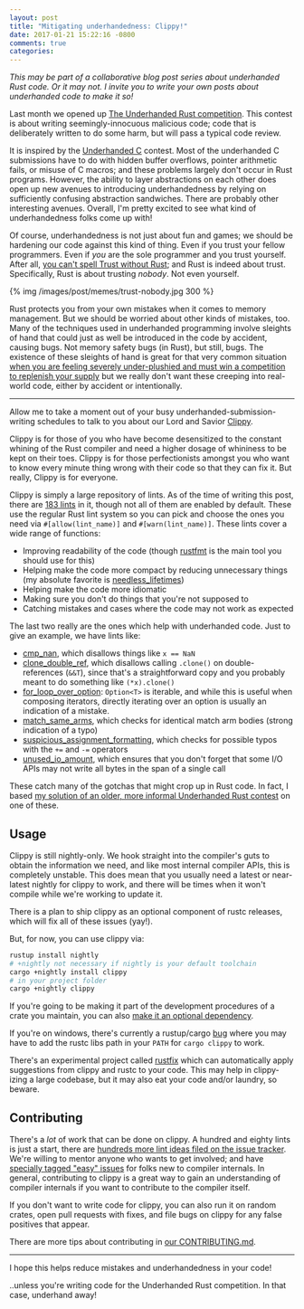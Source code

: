 ```yaml
---
layout: post
title: "Mitigating underhandedness: Clippy!"
date: 2017-01-21 15:22:16 -0800
comments: true
categories: 
---
```


_This may be part of a collaborative blog post series about underhanded Rust code. Or it may not. I invite you to write your own posts about underhanded code to make it so!_

Last month we opened up [The Underhanded Rust competition][underhanded]. This contest is about
writing seemingly-innocuous malicious code; code that is deliberately written to do some harm,
but will pass a typical code review.

It is inspired by the [Underhanded C][c] contest. Most of the underhanded C submissions have to do
with hidden buffer overflows, pointer arithmetic fails, or misuse of C macros; and these problems
largely don't occur in Rust programs. However, the ability to layer abstractions on each other does
open up new avenues to introducing underhandedness by relying on sufficiently confusing abstraction
sandwiches. There are probably other interesting avenues. Overall, I'm pretty excited to see what
kind of underhandedness folks come up with!

Of course, underhandedness is not just about fun and games; we should be hardening our code against
this kind of thing. Even if you trust your fellow programmers. Even if _you_ are the sole programmer and you trust yourself.
After all, [you can't spell Trust without Rust][gankro]; and Rust is indeed about trust. Specifically,
Rust is about trusting _nobody_. Not even yourself.

{% img /images/post/memes/trust-nobody.jpg 300 %}

Rust protects you from your own mistakes when it comes to memory management. But we
should be worried about other kinds of mistakes, too. Many of the techniques used in underhanded
programming involve sleights of hand that could just as well be introduced in the code by accident, causing bugs.
Not memory safety bugs (in Rust), but still, bugs. The existence of these sleights of hand is great for
that very common situation
[when you are feeling severely under-plushied and must win a competition to replenish your supply][prize]
but we really don't want these creeping into real-world code, either by accident or intentionally.


 [underhanded]: https://underhanded.rs/blog/2016/12/15/underhanded-rust.en-US.html
 [c]: www.underhanded-c.org
 [gankro]: https://github.com/Gankro/thesis/blob/master/thesis.pdf
 [prize]: https://underhanded.rs/blog/2016/12/15/underhanded-rust.en-US.html#prize

----

Allow me to take a moment out of your busy underhanded-submission-writing schedules to talk to you about
our Lord and Savior [Clippy][clippy].

Clippy is for those of you who have become desensitized to the constant whining of the Rust compiler
and need a higher dosage of whininess to be kept on their toes. Clippy is for those perfectionists
amongst you who want to know every minute thing wrong with their code so that they can fix it.
But really, Clippy is for everyone.

Clippy is simply a large repository of lints. As of the time of writing this post, there are
[183 lints][lints] in it, though not all of them are enabled by default. These use the regular Rust lint
system so you can pick and choose the ones you need via `#[allow(lint_name)]` and
`#[warn(lint_name)]`. These lints cover a wide range of functions:

 - Improving readability of the code (though [rustfmt][fmt] is the main tool you should use for this)
 - Helping make the code more compact by reducing unnecessary things (my absolute favorite is [needless_lifetimes])
 - Helping make the code more idiomatic
 - Making sure you don't do things that you're not supposed to
 - Catching mistakes and cases where the code may not work as expected

The last two really are the ones which help with underhanded code. Just to give an example,
we have lints like:

 - [cmp_nan], which disallows things like `x == NaN`
 - [clone_double_ref], which disallows calling `.clone()` on double-references (`&&T`), since that's a straightforward copy and you probably meant to do something like `(*x).clone()`
 - [for_loop_over_option]: `Option<T>` is iterable, and while this is useful when composing iterators, directly iterating over an option is usually an indication of a mistake.
 - [match_same_arms], which checks for identical match arm bodies (strong indication of a typo)
 - [suspicious_assignment_formatting], which checks for possible typos with the `+=` and `-=` operators
 - [unused_io_amount], which ensures that you don't forget that some I/O APIs may not write all bytes in the span of a single call

These catch many of the gotchas that might crop up in Rust code. In fact,
I based [my solution of an older, more informal Underhanded Rust contest][reddit-uh] on one of these.


 [reddit-uh]: https://www.reddit.com/r/rust/comments/3hb0wm/underhanded_rust_contest/cu5yuhr/

## Usage

Clippy is still nightly-only. We hook straight into the compiler's guts to obtain
the information we need, and like most internal compiler APIs, this is completely unstable. This
does mean that you usually need a latest or near-latest nightly for clippy to work, and there will
be times when it won't compile while we're working to update it.

There is a plan to ship clippy as an optional component of rustc releases, which will fix all of
these issues (yay!).

But, for now, you can use clippy via:

```sh
rustup install nightly
# +nightly not necessary if nightly is your default toolchain
cargo +nightly install clippy
# in your project folder
cargo +nightly clippy
```

If you're going to be making it part of the development procedures of a crate
you maintain, you can also [make it an optional dependency][optional].

If you're on windows, there's currently a rustup/cargo [bug] where you may have to add
the rustc libs path in your `PATH` for `cargo clippy` to work.


There's an experimental project called [rustfix] which can automatically apply suggestions from
clippy and rustc to your code. This may help in clippy-izing a large codebase, but it may
also eat your code and/or laundry, so beware.

 [clippy]: http://github.com/manishearth/rust-clippy/
 [lints]: https://github.com/manishearth/rust-clippy/#lints
 [fmt]: https://github.com/rust-lang-nursery/rustfmt/
 [cmp_nan]: https://github.com/Manishearth/rust-clippy/wiki#cmp_nan
 [clone_double_ref]: https://github.com/Manishearth/rust-clippy/wiki#clone_double_ref
 [for_loop_over_option]: https://github.com/Manishearth/rust-clippy/wiki#for_loop_over_option
 [match_same_arms]: https://github.com/Manishearth/rust-clippy/wiki#match_same_arms
 [needless_lifetimes]: https://github.com/Manishearth/rust-clippy/wiki#needless_lifetimes
 [suspicious_assignment_formatting]: https://github.com/Manishearth/rust-clippy/wiki#suspicious_assignment_formatting
 [unused_io_amount]: https://github.com/Manishearth/rust-clippy/wiki#unused_io_amount
 [optional]: https://github.com/manishearth/rust-clippy/#optional-dependency
 [bug]: https://github.com/rust-lang-nursery/rustup.rs/issues/876
 [rustfix]: https://github.com/killercup/rustfix

## Contributing

There's a _lot_ of work that can be done on clippy. A hundred and eighty lints is just
a start, there are [hundreds more lint ideas filed on the issue tracker][issues]. We're
willing to mentor anyone who wants to get involved; and have
[specially tagged "easy" issues][easy] for folks new to compiler internals. In general,
contributing to clippy is a great way to gain an understanding of compiler internals
if you want to contribute to the compiler itself.

If you don't want to write code for clippy, you can also run it on random crates,
open pull requests with fixes, and file bugs on clippy for any false positives that appear.

There are more tips about contributing in [our CONTRIBUTING.md][contri].


 [issues]: https://github.com/manishearth/rust-clippy/issues
 [easy]: https://github.com/manishearth/rust-clippy/issues?q=is%3Aissue+is%3Aopen+label%3AE-easy
 [contri]: https://github.com/Manishearth/rust-clippy/blob/master/CONTRIBUTING.md

---------

I hope this helps reduce mistakes and underhandedness in your code!

..unless you're writing code for the Underhanded Rust competition. In that case, underhand away!

